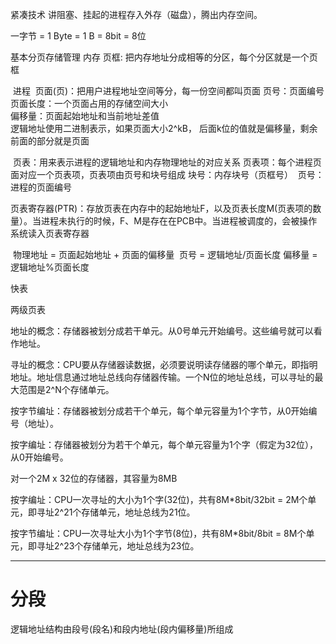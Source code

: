 紧凑技术
	讲阻塞、挂起的进程存入外存（磁盘），腾出内存空间。

一字节 = 1 Byte  = 1 B = 8bit = 8位 

基本分页存储管理
	内存
			页框: 把内存地址分成相等的分区，每个分区就是一个页框

​	进程
​		    页面(页)：把用户进程地址空间等分，每一份空间都叫页面
​			页号：页面编号   
​			页面长度：一个页面占用的存储空间大小   
​			偏移量：页面起始地址和当前地址差值			
​			逻辑地址使用二进制表示，如果页面大小2^kB， 后面k位的值就是偏移量，剩余前面的部分就是页面

​	页表：用来表示进程的逻辑地址和内存物理地址的对应关系
​			页表项：每个进程页面对应一个页表项，页表项由页号和块号组成 
​			块号：内存块号（页框号）
​			页号：进程的页面编号  

页表寄存器(PTR)：存放页表在内存中的起始地址F，以及页表长度M(页表项的数量）。当进程未执行的时候，F、M是存在在PCB中。当进程被调度的，会被操作系统读入页表寄存器			

​	物理地址 = 页面起始地址 + 页面的偏移量
​	页号 = 逻辑地址/页面长度
​	偏移量  = 逻辑地址%页面长度			



快表





两级页表



地址的概念：存储器被划分成若干单元。从0号单元开始编号。这些编号就可以看作地址。

寻址的概念：CPU要从存储器读数据，必须要说明读存储器的哪个单元，即指明地址。地址信息通过地址总线向存储器传输。一个N位的地址总线，可以寻址的最大范围是2^N个存储单元。

按字节编址：存储器被划分成若干个单元，每个单元容量为1个字节，从0开始编号（地址）。

按字编址：存储器被划分为若干个单元，每个单元容量为1个字（假定为32位），从0开始编号。

对一个2M x 32位的存储器，其容量为8MB

按字编址：CPU一次寻址的大小为1个字(32位)，共有8M*8bit/32bit = 2M个单元，即寻址2^21个存储单元，地址总线为21位。

按字节编址：CPU一次寻址大小为1个字节(8位)，共有8M*8bit/8bit = 8M个单元，即寻址2^23个存储单元，地址总线为23位。

<hr>

<h1>分段</h1>

逻辑地址结构由段号(段名)和段内地址(段内偏移量)所组成



